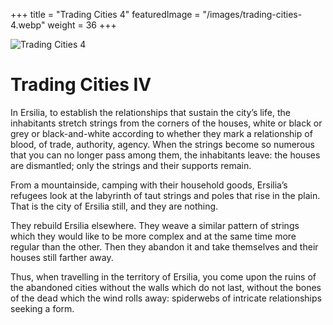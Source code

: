 +++
title = "Trading Cities 4"
featuredImage = "/images/trading-cities-4.webp"
weight = 36
+++

![Trading Cities 4](/images/trading-cities-4.webp)

# Trading Cities IV

In Ersilia, to establish the relationships that sustain the city’s life, the inhabitants stretch strings from the corners of the houses, white or black or grey or black-and-white according to whether they mark a relationship of blood, of trade, authority, agency. When the strings become so numerous that you can no longer pass among them, the inhabitants leave: the houses are dismantled; only the strings and their supports remain.

From a mountainside, camping with their household goods, Ersilia’s refugees look at the labyrinth of taut strings and poles that rise in the plain. That is the city of Ersilia still, and they are nothing.

They rebuild Ersilia elsewhere. They weave a similar pattern of strings which they would like to be more complex and at the same time more regular than the other. Then they abandon it and take themselves and their houses still farther away.

Thus, when travelling in the territory of Ersilia, you come upon the ruins of the abandoned cities without the walls which do not last, without the bones of the dead which the wind rolls away: spiderwebs of intricate relationships seeking a form.